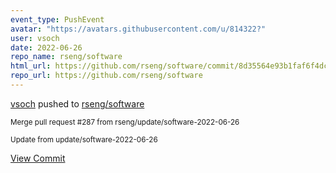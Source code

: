 ```yaml
---
event_type: PushEvent
avatar: "https://avatars.githubusercontent.com/u/814322?"
user: vsoch
date: 2022-06-26
repo_name: rseng/software
html_url: https://github.com/rseng/software/commit/8d35564e93b1faf6f4dcfc120b68a7c53ebfcba0
repo_url: https://github.com/rseng/software
---
```


<a href='https://github.com/vsoch' target='_blank'>vsoch</a> pushed to <a href='https://github.com/rseng/software' target='_blank'>rseng/software</a>

<small>Merge pull request #287 from rseng/update/software-2022-06-26

Update from update/software-2022-06-26</small>

<a href='https://github.com/rseng/software/commit/8d35564e93b1faf6f4dcfc120b68a7c53ebfcba0' target='_blank'>View Commit</a>